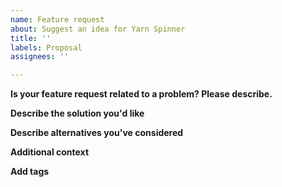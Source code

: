 ```yaml
---
name: Feature request
about: Suggest an idea for Yarn Spinner
title: ''
labels: Proposal
assignees: ''

---
```


**Is your feature request related to a problem? Please describe.**

<!-- A clear and concise description of what the problem is. Ex. I'm always frustrated when [...] -->

**Describe the solution you'd like**

<!-- A clear and concise description of what you want to happen. -->

**Describe alternatives you've considered**

<!-- A clear and concise description of any alternative solutions or features you've considered. -->

**Additional context**

<!-- Add any other context or screenshots about the feature request here. -->

**Add tags**

<!-- Please tag this issue with the appropriate technology: Core (compiler/language), Unity, VSCode, etc. -->
